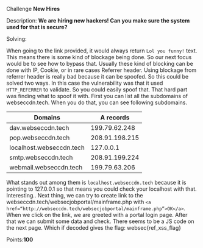 Challenge **New Hires**

Description: **We are hiring new hackers! Can you make sure the system used for that is secure?**

Solving:

When going to the link provided, it would always return `Lol you funny!` text. This means there is some kind of blockage being done. So our next focus would be to see how to bypass that. Usually these kind of blocking can be done with IP, Cookie, or in rare cases Referrer header. Using blockage from referrer header is really bad because it can be spoofed. So this could be solved two ways. In this case the vulnerability was that it used `HTTP_REFERRER` to validate. So you could easily spoof that. That hard part was finding what to spoof it with. First you can list all the subdomains of webseccdn.tech. When you do that, you can see following subdomains. 

| Domains            | A records     |
| -------------------| ------------- |
| dav.webseccdn.tech | 199.79.62.248  |
| pop.webseccdn.tech | 208.91.198.215  |
| localhost.webseccdn.tech | 127.0.0.1 |
| smtp.webseccdn.tech | 208.91.199.224 |
| webmail.webseccdn.tech | 199.79.63.206 |

What stands out among them is `localhost.webseccdn.tech` because it is pointing to 127.0.0.1 so that means you could check your localhost with that. Interesting..
Next thing, we can try to create link to the webseccdn.tech/websecjobportal/mainframe.php with `<a href=“http://webseccdn.tech/websecjobportal/mainframe.php”>OK</a>`. When we click on the link, we are greeted with a portal login page. After that we can submit some data and check. There seems to be a JS code on the next page. Which if decoded gives the flag: websec{ref_xss_flag}

Points:**100**